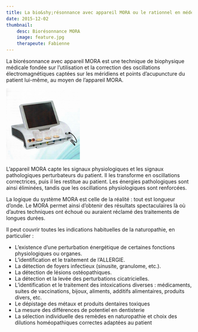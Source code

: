 ```yaml
---
title: La bio&shy;résonnance avec appareil MORA ou le rationnel en médecine éner&shy;gétique
date: 2015-12-02
thumbnail:
    desc: Biorésonnance MORA
    image: feature.jpg
    therapeute: Fabienne
---
```


La biorésonnance avec appareil MORA est une technique de biophysique médicale fondée sur l’utilisation et la correction des oscillations électromagnétiques captées sur les méridiens et points d’acupuncture du patient lui-même, au moyen de l’appareil MORA.

<img class="alignleft size-full wp-image-313" alt="mora" src="./images/mora.jpg" width="200" />

L’appareil MORA capte les signaux physiologiques et les signaux pathologiques perturbateurs du patient. Il les transforme en oscillations correctrices, puis il les restitue au patient. Les énergies pathologiques sont ainsi éliminées, tandis que les oscillations physiologiques sont renforcées.

La logique du système MORA est celle de la réalité : tout est longueur d’onde. Le MORA permet ainsi d’obtenir des résultats spectaculaires là où d’autres techniques ont échoué ou auraient réclamé des traitements de longues durées.

Il peut couvrir toutes les indications habituelles de la naturopathie, en particulier :

<div class="columns2">
  <ul>
    <li>
      L’existence d’une perturbation énergétique de certaines fonctions physiologiques ou organes.
    </li>
    <li>
      L’identification et le traitement de l’ALLERGIE.
    </li>
    <li>
      La détection de foyers infectieux (sinusite, granulome, etc.).
    </li>
    <li>
      La détection de lésions ostéopathiques.
    </li>
    <li>
      La détection et la levée des perturbations cicatricielles.
    </li>
    <li>
      L’identification et le traitement des intoxications diverses : médicaments, suites de vaccinations, bijoux, aliments, additifs alimentaires, produits divers, etc.
    </li>
    <li>
      Le dépistage des métaux et produits dentaires toxiques
    </li>
    <li>
      La mesure des différences de potentiel en dentisterie
    </li>
    <li>
      La sélection individuelle des remèdes en naturopathie et choix des dilutions homéopathiques correctes adaptées au patient
    </li>
  </ul>
</div>
